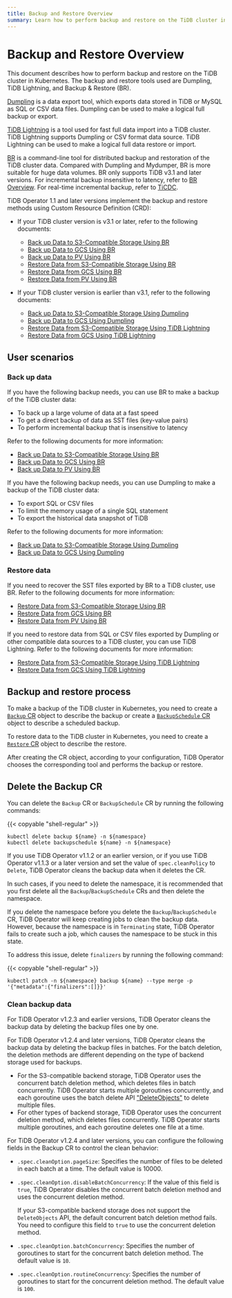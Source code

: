 ```yaml
---
title: Backup and Restore Overview
summary: Learn how to perform backup and restore on the TiDB cluster in Kubernetes using BR, Dumpling, and TiDB Lightning.
---
```


# Backup and Restore Overview

This document describes how to perform backup and restore on the TiDB cluster in Kubernetes. The backup and restore tools used are Dumpling, TiDB Lightning, and Backup & Restore (BR).

[Dumpling](https://docs.pingcap.com/tidb/stable/dumpling-overview) is a data export tool, which exports data stored in TiDB or MySQL as SQL or CSV data files. Dumpling can be used to make a logical full backup or export.

[TiDB Lightning](https://docs.pingcap.com/tidb/stable/get-started-with-tidb-lightning) is a tool used for fast full data import into a TiDB cluster. TiDB Lightning supports Dumpling or CSV format data source. TiDB Lightning can be used to make a logical full data restore or import.

[BR](https://docs.pingcap.com/tidb/stable/backup-and-restore-tool) is a command-line tool for distributed backup and restoration of the TiDB cluster data. Compared with Dumpling and Mydumper, BR is more suitable for huge data volumes. BR only supports TiDB v3.1 and later versions. For incremental backup insensitive to latency, refer to [BR Overview](https://docs.pingcap.com/tidb/stable/backup-and-restore-tool). For real-time incremental backup, refer to [TiCDC](https://docs.pingcap.com/tidb/stable/ticdc-overview).

TiDB Operator 1.1 and later versions implement the backup and restore methods using Custom Resource Definition (CRD):

+ If your TiDB cluster version is v3.1 or later, refer to the following documents:

    - [Back up Data to S3-Compatible Storage Using BR](backup-to-aws-s3-using-br.md)
    - [Back up Data to GCS Using BR](backup-to-gcs-using-br.md)
    - [Back up Data to PV Using BR](backup-to-pv-using-br.md)
    - [Restore Data from S3-Compatible Storage Using BR](restore-from-aws-s3-using-br.md)
    - [Restore Data from GCS Using BR](restore-from-gcs-using-br.md)
    - [Restore Data from PV Using BR](restore-from-pv-using-br.md)

+ If your TiDB cluster version is earlier than v3.1, refer to the following documents:

    - [Back up Data to S3-Compatible Storage Using Dumpling](backup-to-s3.md)
    - [Back up Data to GCS Using Dumpling](backup-to-gcs.md)
    - [Restore Data from S3-Compatible Storage Using TiDB Lightning](restore-from-s3.md)
    - [Restore Data from GCS Using TiDB Lightning](restore-from-gcs.md)

## User scenarios

### Back up data

If you have the following backup needs, you can use BR to make a backup of the TiDB cluster data:

- To back up a large volume of data at a fast speed
- To get a direct backup of data as SST files (key-value pairs)
- To perform incremental backup that is insensitive to latency

Refer to the following documents for more information:

- [Back up Data to S3-Compatible Storage Using BR](backup-to-aws-s3-using-br.md)
- [Back up Data to GCS Using BR](backup-to-gcs-using-br.md)
- [Back up Data to PV Using BR](backup-to-pv-using-br.md)

If you have the following backup needs, you can use Dumpling to make a backup of the TiDB cluster data:

- To export SQL or CSV files
- To limit the memory usage of a single SQL statement
- To export the historical data snapshot of TiDB

Refer to the following documents for more information:

- [Back up Data to S3-Compatible Storage Using Dumpling](backup-to-s3.md)
- [Back up Data to GCS Using Dumpling](backup-to-gcs.md)

### Restore data

If you need to recover the SST files exported by BR to a TiDB cluster, use BR. Refer to the following documents for more information:

- [Restore Data from S3-Compatible Storage Using BR](restore-from-aws-s3-using-br.md)
- [Restore Data from GCS Using BR](restore-from-gcs-using-br.md)
- [Restore Data from PV Using BR](restore-from-pv-using-br.md)

If you need to restore data from SQL or CSV files exported by Dumpling or other compatible data sources to a TiDB cluster, you can use TiDB Lightning. Refer to the following documents for more information:

- [Restore Data from S3-Compatible Storage Using TiDB Lightning](restore-from-s3.md)
- [Restore Data from GCS Using TiDB Lightning](restore-from-gcs.md)

## Backup and restore process

To make a backup of the TiDB cluster in Kubernetes, you need to create a [`Backup` CR](backup-restore-cr.md#backup-cr-fields) object to describe the backup or create a [`BackupSchedule` CR](backup-restore-cr.md#backupschedule-cr-fields) object to describe a scheduled backup.

To restore data to the TiDB cluster in Kubernetes, you need to create a [`Restore` CR](backup-restore-cr.md#restore-cr-fields) object to describe the restore.

After creating the CR object, according to your configuration, TiDB Operator chooses the corresponding tool and performs the backup or restore.

## Delete the Backup CR

You can delete the `Backup` CR or `BackupSchedule` CR by running the following commands:

{{< copyable "shell-regular" >}}

```shell
kubectl delete backup ${name} -n ${namespace}
kubectl delete backupschedule ${name} -n ${namespace}
```

If you use TiDB Operator v1.1.2 or an earlier version, or if you use TiDB Operator v1.1.3 or a later version and set the value of `spec.cleanPolicy` to `Delete`, TiDB Operator cleans the backup data when it deletes the CR.

In such cases, if you need to delete the namespace, it is recommended that you first delete all the `Backup`/`BackupSchedule` CRs and then delete the namespace.

If you delete the namespace before you delete the `Backup`/`BackupSchedule` CR, TiDB Operator will keep creating jobs to clean the backup data. However, because the namespace is in `Terminating` state, TiDB Operator fails to create such a job, which causes the namespace to be stuck in this state.

To address this issue, delete `finalizers` by running the following command:

{{< copyable "shell-regular" >}}

```shell
kubectl patch -n ${namespace} backup ${name} --type merge -p '{"metadata":{"finalizers":[]}}'
```

### Clean backup data

For TiDB Operator v1.2.3 and earlier versions, TiDB Operator cleans the backup data by deleting the backup files one by one.

For TiDB Operator v1.2.4 and later versions, TiDB Operator cleans the backup data by deleting the backup files in batches. For the batch deletion, the deletion methods are different depending on the type of backend storage used for backups.

* For the S3-compatible backend storage, TiDB Operator uses the concurrent batch deletion method, which deletes files in batch concurrently. TiDB Operator starts multiple goroutines concurrently, and each goroutine uses the batch delete API ["DeleteObjects"](https://docs.aws.amazon.com/AmazonS3/latest/API/API_DeleteObjects.html) to delete multiple files.
* For other types of backend storage, TiDB Operator uses the concurrent deletion method, which deletes files concurrently. TiDB Operator starts multiple goroutines, and each goroutine deletes one file at a time.

For TiDB Operator v1.2.4 and later versions, you can configure the following fields in the Backup CR to control the clean behavior:

* `.spec.cleanOption.pageSize`: Specifies the number of files to be deleted in each batch at a time. The default value is 10000.
* `.spec.cleanOption.disableBatchConcurrency`: If the value of this field is `true`, TiDB Operator disables the concurrent batch deletion method and uses the concurrent deletion method.

    If your S3-compatible backend storage does not support the `DeleteObjects` API, the default concurrent batch deletion method fails. You need to configure this field to `true` to use the concurrent deletion method.

* `.spec.cleanOption.batchConcurrency`: Specifies the number of goroutines to start for the concurrent batch deletion method. The default value is `10`.
* `.spec.cleanOption.routineConcurrency`: Specifies the number of goroutines to start  for the concurrent deletion method. The default value is `100`.
